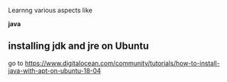 Learnng various aspects like

**java**

## installing jdk and jre on Ubuntu ##
go to https://www.digitalocean.com/community/tutorials/how-to-install-java-with-apt-on-ubuntu-18-04 
